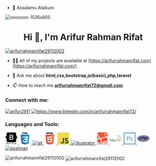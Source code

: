 - 👋 Assalamu Alaikum



![ooooooo-1536x605]([https://user-images.githubusercontent.com/98427204/235291746-c2c4c204-87ef-4c9c-b2fc-ab5bb36fbb42.png](https://i0.wp.com/interactivesolutions.pk/wp-content/uploads/2022/05/Web-Development.jpg))

<h1 align="center">Hi 👋, I'm Arifur Rahman Rifat</h1>



<p align="left"> <a href="https://github.com/ryo-ma/github-profile-trophy"><img src="https://github-profile-trophy.vercel.app/?username=arifurrahmanrifat29112002" alt="arifurrahmanrifat29112002" /></a> </p>


- 👨‍💻 All of my projects are available at [https://arifurrahmanrifat.com](https://arifurrahmanrifat.com/)

- 💬 Ask me about **html,css,bootstrap,js(basic),php,laravel**

- 📫 How to reach me **arifurrahmanrifat72@gmail.com**

<h3 align="left">Connect with me:</h3>
<p align="left">
<a href="https://twitter.com/arifur2911" target="blank"><img align="center" src="https://raw.githubusercontent.com/rahuldkjain/github-profile-readme-generator/master/src/images/icons/Social/twitter.svg" alt="arifur2911" height="30" width="40" /></a>
<a href="https://linkedin.com/in/https://www.linkedin.com/in/arifurrahmanrifat72/" target="blank"><img align="center" src="https://raw.githubusercontent.com/rahuldkjain/github-profile-readme-generator/master/src/images/icons/Social/linked-in-alt.svg" alt="https://www.linkedin.com/in/arifurrahmanrifat72/" height="30" width="40" /></a>
</p>

<h3 align="left">Languages and Tools:</h3>
<p align="left"> <a href="https://getbootstrap.com" target="_blank" rel="noreferrer"> <img src="https://raw.githubusercontent.com/devicons/devicon/master/icons/bootstrap/bootstrap-plain-wordmark.svg" alt="bootstrap" width="40" height="40"/> </a> <a href="https://www.w3schools.com/css/" target="_blank" rel="noreferrer"> <img src="https://raw.githubusercontent.com/devicons/devicon/master/icons/css3/css3-original-wordmark.svg" alt="css3" width="40" height="40"/> </a> <a href="https://git-scm.com/" target="_blank" rel="noreferrer"> <img src="https://www.vectorlogo.zone/logos/git-scm/git-scm-icon.svg" alt="git" width="40" height="40"/> </a> <a href="https://www.w3.org/html/" target="_blank" rel="noreferrer"> <img src="https://raw.githubusercontent.com/devicons/devicon/master/icons/html5/html5-original-wordmark.svg" alt="html5" width="40" height="40"/> </a> 
 <a href="https://developer.mozilla.org/en-US/docs/Web/JavaScript" target="_blank" rel="noreferrer"> <img src="https://raw.githubusercontent.com/devicons/devicon/master/icons/javascript/javascript-original.svg" alt="javascript" width="40" height="40"/> </a><a href="https://www.adobe.com/in/products/illustrator.html" target="_blank" rel="noreferrer"> <img src="https://www.vectorlogo.zone/logos/adobe_illustrator/adobe_illustrator-icon.svg" alt="illustrator" width="40" height="40"/> </a> <a href="https://laravel.com/" target="_blank" rel="noreferrer"> <img src="https://raw.githubusercontent.com/devicons/devicon/master/icons/laravel/laravel-plain-wordmark.svg" alt="laravel" width="40" height="40"/> </a> <a href="https://www.mysql.com/" target="_blank" rel="noreferrer"> <img src="https://raw.githubusercontent.com/devicons/devicon/master/icons/mysql/mysql-original-wordmark.svg" alt="mysql" width="40" height="40"/> </a> <a href="https://www.photoshop.com/en" target="_blank" rel="noreferrer"> <img src="https://raw.githubusercontent.com/devicons/devicon/master/icons/photoshop/photoshop-line.svg" alt="photoshop" width="40" height="40"/> </a> <a href="https://www.php.net" target="_blank" rel="noreferrer"> <img src="https://raw.githubusercontent.com/devicons/devicon/master/icons/php/php-original.svg" alt="php" width="40" height="40"/> </a> <a href="https://postman.com" target="_blank" rel="noreferrer"> <img src="https://www.vectorlogo.zone/logos/getpostman/getpostman-icon.svg" alt="postman" width="40" height="40"/> </a> </p>

<p><img align="left" src="https://github-readme-stats.vercel.app/api/top-langs?username=arifurrahmanrifat29112002&show_icons=true&locale=en&layout=compact" alt="arifurrahmanrifat29112002" /></p>

<p>&nbsp;<img align="center" src="https://github-readme-stats.vercel.app/api?username=arifurrahmanrifat29112002&show_icons=true&locale=en" alt="arifurrahmanrifat29112002" /></p>


